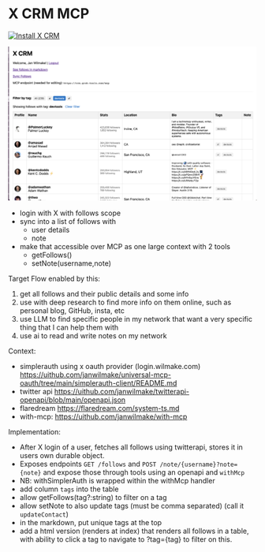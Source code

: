# X CRM MCP

[![Install X CRM](https://img.shields.io/badge/Install_MCP-X%20CRM-black?style=for-the-badge)](https://installthismcp.com/X%20CRM?url=https%3A%2F%2Fcrm.grok-tools.com%2Fmcp)

![](demo.png)

- login with X with follows scope
- sync into a list of follows with
  - user details
  - note
- make that accessible over MCP as one large context with 2 tools
  - getFollows()
  - setNote(username,note)

Target Flow enabled by this:

1. get all follows and their public details and some info
2. use with deep research to find more info on them online, such as personal blog, GitHub, insta, etc
3. use LLM to find specific people in my network that want a very specific thing that I can help them with
4. use ai to read and write notes on my network

Context:

- simplerauth using x oauth provider (login.wilmake.com) https://uithub.com/janwilmake/universal-mcp-oauth/tree/main/simplerauth-client/README.md
- twitter api https://uithub.com/janwilmake/twitterapi-openapi/blob/main/openapi.json
- flaredream https://flaredream.com/system-ts.md
- with-mcp: https://uithub.com/janwilmake/with-mcp

Implementation:

- After X login of a user, fetches all follows using twitterapi, stores it in users own durable object.
- Exposes endpoints `GET /follows` and `POST /note/{username}?note={note}` and expose those through tools using an openapi and `withMcp`
- NB: withSimplerAuth is wrapped within the withMcp handler
- add column `tags` into the table
- allow getFollows(tag?:string) to filter on a tag
- allow setNote to also update tags (must be comma separated) (call it `updateContact`)
- in the markdown, put unique tags at the top
- add a html version (renders at index) that renders all follows in a table, with ability to click a tag to navigate to ?tag={tag} to filter on this.
